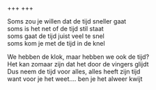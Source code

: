 +++
+++

Soms zou je willen dat de tijd sneller gaat \
soms is het net of de tijd stil staat \
soms gaat de tijd juist veel te snel \
soms kom je met de tijd in de knel

We hebben de klok, maar hebben we ook de tijd? \
Het kan zomaar zijn dat het door de vingers glijdt \
Dus neem de tijd voor alles, alles heeft zijn tijd \
want voor je het weet…. ben je het alweer kwijt
